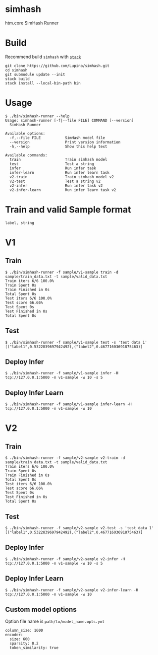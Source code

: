 # simhash

htm.core SimHash Runner

# Build

Recommend build `simhash` with [`stack`](https://docs.haskellstack.org/en/stable/README/)

    git clone https://github.com/Lupino/simhash.git
    cd simhash
    git submodule update --init
    stack build
    stack install --local-bin-path bin

# Usage

    $ ./bin/simhash-runner --help
    Usage: simhash-runner [-f|--file FILE] COMMAND [--version]
      SimHash Runner

    Available options:
      -f,--file FILE           SimHash model file
      --version                Print version information
      -h,--help                Show this help text

    Available commands:
      train                    Train simhash model
      test                     Test a string
      infer                    Run infer task
      infer-learn              Run infer learn task
      v2-train                 Train simhash model v2
      v2-test                  Test a string v2
      v2-infer                 Run infer task v2
      v2-infer-learn           Run infer learn task v2


# Train and valid Sample format

    label, string


# V1

## Train

    $ ./bin/simhash-runner -f sample/v1-sample train -d sample/train_data.txt -t sample/valid_data.txt
    Train iters 6/6 100.0%
    Train Spent 0s
    Train Finished in 0s
    Total Spent 0s
    Test iters 6/6 100.0%
    Test score 66.66%
    Test Spent 0s
    Test Finished in 0s
    Total Spent 0s

## Test

    $ ./bin/simhash-runner -f sample/v1-sample test -s 'test data 1'
    [("label1",0.5322839697942492),("label2",0.46771603691875463)]


## Deploy Infer

    $ ./bin/simhash-runner -f sample/v1-sample infer -H tcp://127.0.0.1:5000 -n v1-sample -w 10 -s 5


## Deploy Infer Learn

    $ ./bin/simhash-runner -f sample/v1-sample infer-learn -H tcp://127.0.0.1:5000 -n v1-sample -w 10

# V2

## Train

    $ ./bin/simhash-runner -f sample/v2-sample v2-train -d sample/train_data.txt -t sample/valid_data.txt
    Train iters 6/6 100.0%
    Train Spent 0s
    Train Finished in 0s
    Total Spent 0s
    Test iters 6/6 100.0%
    Test score 66.66%
    Test Spent 0s
    Test Finished in 0s
    Total Spent 0s

## Test

    $ ./bin/simhash-runner -f sample/v2-sample v2-test -s 'test data 1'
    [("label1",0.5322839697942492),("label2",0.46771603691875463)]


## Deploy Infer

    $ ./bin/simhash-runner -f sample/v2-sample v2-infer -H tcp://127.0.0.1:5000 -n v1-sample -w 10 -s 5


## Deploy Infer Learn

    $ ./bin/simhash-runner -f sample/v2-sample v2-infer-learn -H tcp://127.0.0.1:5000 -n v1-sample -w 10

## Custom model options

Option file name is `path/to/model_name.opts.yml`


    column_size: 1600
    encoder:
      size: 600
      sparsity: 0.2
      token_similarity: true

